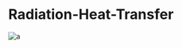 # Radiation-Heat-Transfer
![a](https://user-images.githubusercontent.com/92660931/198946656-99d0c743-fb25-4f4d-8f66-cdd9beddc195.png)

